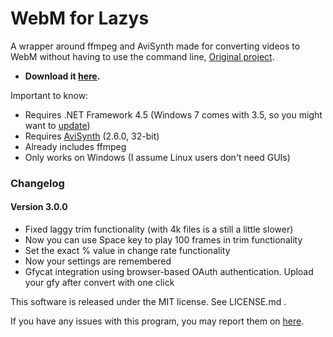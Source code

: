WebM for Lazys 
=============
A wrapper around ffmpeg and AviSynth made for converting videos to WebM without having to use the command line, [Original project](https://gitgud.io/nixx/WebMConverter#webm-for-retards-).

- **Download it [here][LatestDownload].**

Important to know:
* Requires .NET Framework 4.5 (Windows 7 comes with 3.5, so you might want to [update][DotNet45])
* Requires [AviSynth][AviSynth] (2.6.0, 32-bit)
* Already includes ffmpeg
* Only works on Windows (I assume Linux users don't need GUIs)

### Changelog

#### Version 3.0.0
* Fixed laggy trim functionality (with 4k files is a still a little slower)
* Now you can use Space key to play 100 frames in trim functionality
* Set the exact % value in change rate functionality 
* Now your settings are remembered 
* Gfycat integration using browser-based OAuth authentication. Upload your gfy after convert with one click

This software is released under the MIT license. See LICENSE.md .

If you have any issues with this program, you may report them on [here][NewIssue].

 [LatestDownload]: https://github.com/argorar/WebMConverter/releases/tag/3.0.0
 [DotNet45]: https://www.microsoft.com/en-us/download/details.aspx?id=30653
 [AviSynth]: http://avisynth.nl/index.php/Main_Page#Official_builds
 [NewIssue]: https://github.com/argorar/WebMConverter/issues
